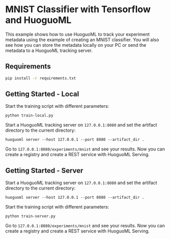 # MNIST Classifier with Tensorflow and HuoguoML

This example shows how to use HuoguoML to track your experiment metadata using the example of creating an MNIST classifier. You will also see how you can store the metadata locally on your PC or send the metadata to a HuoguoML tracking server.

## Requirements

```bash
pip install -r requirements.txt
```

## Getting Started - Local

Start the training script with different parameters:

```
python train-local.py
```

Start a HuoguoML tracking server on `127.0.0.1:8080` and set the artifact directory to the current directory:

```
huoguoml server --host 127.0.0.1 --port 8080 --artifact_dir .
```

Go to `127.0.0.1:8080/experiments/mnist` and see your results. Now you can create a registry and create a REST service with HuoguoML Serving.


## Getting Started - Server

Start a HuoguoML tracking server on `127.0.0.1:8080` and set the artifact directory to the current directory:

```
huoguoml server --host 127.0.0.1 --port 8080 --artifact_dir .
```

Start the training script with different parameters:

```
python train-server.py
```

Go to `127.0.0.1:8080/experiments/mnist` and see your results. Now you can create a registry and create a REST service with HuoguoML Serving.
